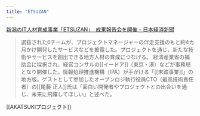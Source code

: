 ```yaml
---
title: "ETSUZAN"
---
```


[新潟のIT人材育成事業「ETSUZAN」　成果報告会を開催 - 日本経済新聞](https://www.nikkei.com/article/DGXZQOCC152LE0V10C24A1000000/)
> 選抜された6チームが、プロジェクトマネージャーの伴走支援のもと約4カ月かけ開発したサービスなどを披露した。プロジェクトを通じ、新たな技術やサービスを創出できる地方人材の育成につなげる。
>  経済産業省の補助金に採択され、経営コンサルの[[イードア]]（東京・港）などが事務局となり開催した。情報処理推進機構（IPA）が手がける「[[未踏事業]]」の地方版。ゲストとして参加したオープンロジ執行役員CTO（最高技術責任者）の[[尾藤 正人]]氏は「面白い開発者やプロジェクトとの出会いを通じ、未来に飛躍してほしい」と述べた。

[[AKATSUKIプロジェクト]]
